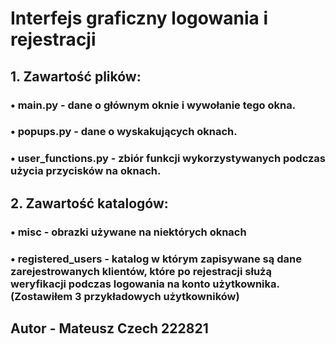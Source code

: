 # Interfejs graficzny logowania i rejestracji

  

## 1. Zawartość plików:

### • main.py - dane o głównym oknie i wywołanie tego okna.

### • popups.py - dane o wyskakujących oknach.

### • user_functions.py - zbiór funkcji wykorzystywanych podczas użycia przycisków na oknach.

## 2. Zawartość katalogów:
### • misc - obrazki używane na niektórych oknach
### • registered_users - katalog w którym zapisywane są dane zarejestrowanych klientów, które po rejestracji służą weryfikacji podczas logowania na konto użytkownika. (Zostawiłem 3 przykładowych użytkowników) 


## Autor - Mateusz Czech 222821
